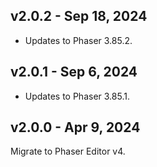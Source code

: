 ## v2.0.2 - Sep 18, 2024

* Updates to Phaser 3.85.2.

## v2.0.1 - Sep 6, 2024

* Updates to Phaser 3.85.1.

## v2.0.0 - Apr 9, 2024

Migrate to Phaser Editor v4.